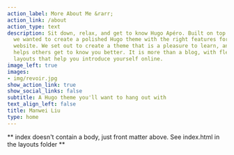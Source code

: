 ```yaml
---
action_label: More About Me &rarr;
action_link: /about
action_type: text
description: Sit down, relax, and get to know Hugo Apéro. Built on top of Blogophonic,
  we wanted to create a polished Hugo theme with the right features for a true personal
  website. We set out to create a theme that is a pleasure to learn, and one that
  helps others get to know you better. It is more than a blog, with flexible custom
  layouts that help you introduce yourself online.
image_left: true
images:
- img/revoir.jpg
show_action_link: true
show_social_links: false
subtitle: A Hugo theme you'll want to hang out with
text_align_left: false
title: Manwei Liu
type: home
---
```


** index doesn't contain a body, just front matter above.
See index.html in the layouts folder **
